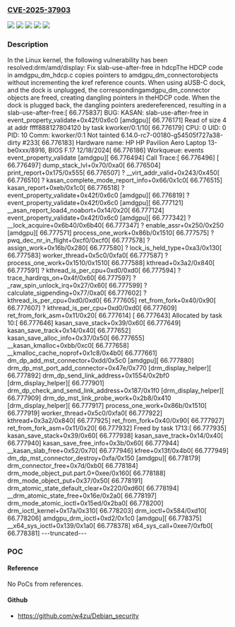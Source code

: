 ### [CVE-2025-37903](https://cve.mitre.org/cgi-bin/cvename.cgi?name=CVE-2025-37903)
![](https://img.shields.io/static/v1?label=Product&message=Linux&color=blue)
![](https://img.shields.io/static/v1?label=Version&message=&color=brightgreen)
![](https://img.shields.io/static/v1?label=Version&message=5.5%20&color=brightgreen)
![](https://img.shields.io/static/v1?label=Version&message=da3fd7ac0bcf372cc57117bdfcd725cca7ef975a%20&color=brightgreen)
![](https://img.shields.io/static/v1?label=Vulnerability&message=n%2Fa&color=blue)

### Description

In the Linux kernel, the following vulnerability has been resolved:drm/amd/display: Fix slab-use-after-free in hdcpThe HDCP code in amdgpu_dm_hdcp.c copies pointers to amdgpu_dm_connectorobjects without incrementing the kref reference counts. When using aUSB-C dock, and the dock is unplugged, the correspondingamdgpu_dm_connector objects are freed, creating dangling pointers in theHDCP code. When the dock is plugged back, the dangling pointers aredereferenced, resulting in a slab-use-after-free:[   66.775837] BUG: KASAN: slab-use-after-free in event_property_validate+0x42f/0x6c0 [amdgpu][   66.776171] Read of size 4 at addr ffff888127804120 by task kworker/0:1/10[   66.776179] CPU: 0 UID: 0 PID: 10 Comm: kworker/0:1 Not tainted 6.14.0-rc7-00180-g54505f727a38-dirty #233[   66.776183] Hardware name: HP HP Pavilion Aero Laptop 13-be0xxx/8916, BIOS F.17 12/18/2024[   66.776186] Workqueue: events event_property_validate [amdgpu][   66.776494] Call Trace:[   66.776496]  <TASK>[   66.776497]  dump_stack_lvl+0x70/0xa0[   66.776504]  print_report+0x175/0x555[   66.776507]  ? __virt_addr_valid+0x243/0x450[   66.776510]  ? kasan_complete_mode_report_info+0x66/0x1c0[   66.776515]  kasan_report+0xeb/0x1c0[   66.776518]  ? event_property_validate+0x42f/0x6c0 [amdgpu][   66.776819]  ? event_property_validate+0x42f/0x6c0 [amdgpu][   66.777121]  __asan_report_load4_noabort+0x14/0x20[   66.777124]  event_property_validate+0x42f/0x6c0 [amdgpu][   66.777342]  ? __lock_acquire+0x6b40/0x6b40[   66.777347]  ? enable_assr+0x250/0x250 [amdgpu][   66.777571]  process_one_work+0x86b/0x1510[   66.777575]  ? pwq_dec_nr_in_flight+0xcf0/0xcf0[   66.777578]  ? assign_work+0x16b/0x280[   66.777580]  ? lock_is_held_type+0xa3/0x130[   66.777583]  worker_thread+0x5c0/0xfa0[   66.777587]  ? process_one_work+0x1510/0x1510[   66.777588]  kthread+0x3a2/0x840[   66.777591]  ? kthread_is_per_cpu+0xd0/0xd0[   66.777594]  ? trace_hardirqs_on+0x4f/0x60[   66.777597]  ? _raw_spin_unlock_irq+0x27/0x60[   66.777599]  ? calculate_sigpending+0x77/0xa0[   66.777602]  ? kthread_is_per_cpu+0xd0/0xd0[   66.777605]  ret_from_fork+0x40/0x90[   66.777607]  ? kthread_is_per_cpu+0xd0/0xd0[   66.777609]  ret_from_fork_asm+0x11/0x20[   66.777614]  </TASK>[   66.777643] Allocated by task 10:[   66.777646]  kasan_save_stack+0x39/0x60[   66.777649]  kasan_save_track+0x14/0x40[   66.777652]  kasan_save_alloc_info+0x37/0x50[   66.777655]  __kasan_kmalloc+0xbb/0xc0[   66.777658]  __kmalloc_cache_noprof+0x1c8/0x4b0[   66.777661]  dm_dp_add_mst_connector+0xdd/0x5c0 [amdgpu][   66.777880]  drm_dp_mst_port_add_connector+0x47e/0x770 [drm_display_helper][   66.777892]  drm_dp_send_link_address+0x1554/0x2bf0 [drm_display_helper][   66.777901]  drm_dp_check_and_send_link_address+0x187/0x1f0 [drm_display_helper][   66.777909]  drm_dp_mst_link_probe_work+0x2b8/0x410 [drm_display_helper][   66.777917]  process_one_work+0x86b/0x1510[   66.777919]  worker_thread+0x5c0/0xfa0[   66.777922]  kthread+0x3a2/0x840[   66.777925]  ret_from_fork+0x40/0x90[   66.777927]  ret_from_fork_asm+0x11/0x20[   66.777932] Freed by task 1713:[   66.777935]  kasan_save_stack+0x39/0x60[   66.777938]  kasan_save_track+0x14/0x40[   66.777940]  kasan_save_free_info+0x3b/0x60[   66.777944]  __kasan_slab_free+0x52/0x70[   66.777946]  kfree+0x13f/0x4b0[   66.777949]  dm_dp_mst_connector_destroy+0xfa/0x150 [amdgpu][   66.778179]  drm_connector_free+0x7d/0xb0[   66.778184]  drm_mode_object_put.part.0+0xee/0x160[   66.778188]  drm_mode_object_put+0x37/0x50[   66.778191]  drm_atomic_state_default_clear+0x220/0xd60[   66.778194]  __drm_atomic_state_free+0x16e/0x2a0[   66.778197]  drm_mode_atomic_ioctl+0x15ed/0x2ba0[   66.778200]  drm_ioctl_kernel+0x17a/0x310[   66.778203]  drm_ioctl+0x584/0xd10[   66.778206]  amdgpu_drm_ioctl+0xd2/0x1c0 [amdgpu][   66.778375]  __x64_sys_ioctl+0x139/0x1a0[   66.778378]  x64_sys_call+0xee7/0xfb0[   66.778381] ---truncated---

### POC

#### Reference
No PoCs from references.

#### Github
- https://github.com/w4zu/Debian_security

